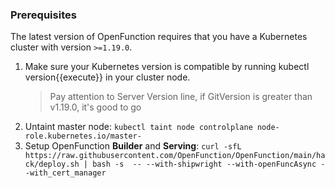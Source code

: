 ### Prerequisites

The latest version of OpenFunction requires that you have a Kubernetes cluster with version ``>=1.19.0``.

1. Make sure your Kubernetes version is compatible by running kubectl version{{execute}} in your cluster node.
   > Pay attention to Server Version line, if GitVersion is greater than v1.19.0, it's good to go
2. Untaint master node: `kubectl taint node controlplane node-role.kubernetes.io/master-`
3. Setup OpenFunction **Builder** and **Serving**: `curl -sfL https://raw.githubusercontent.com/OpenFunction/OpenFunction/main/hack/deploy.sh | bash -s  -- --with-shipwright --with-openFuncAsync --with_cert_manager`